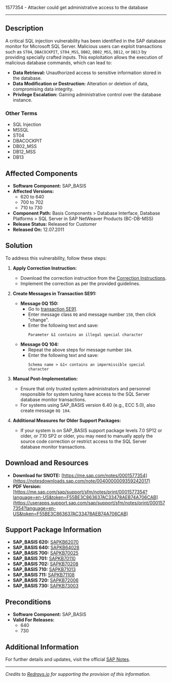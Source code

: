 1577354 - Attacker could get administrative access to the database

---

## Description

A critical SQL injection vulnerability has been identified in the SAP database monitor for Microsoft SQL Server. Malicious users can exploit transactions such as `ST04`, `DBACOCKPIT`, `ST04_MSS`, `DB02`, `DB02_MSS`, `DB12`, or `DB13` by providing specially crafted inputs. This exploitation allows the execution of malicious database commands, which can lead to:

- **Data Retrieval:** Unauthorized access to sensitive information stored in the database.
- **Data Modification or Destruction:** Alteration or deletion of data, compromising data integrity.
- **Privilege Escalation:** Gaining administrative control over the database instance.

### Other Terms
- SQL Injection
- MSSQL
- ST04
- DBACOCKPIT
- DB02_MSS
- DB12_MSS
- DB13

## Affected Components

- **Software Component:** SAP_BASIS
- **Affected Versions:**
  - 620 to 640
  - 700 to 702
  - 710 to 730
- **Component Path:** Basis Components > Database Interface, Database Platforms > SQL Server in SAP NetWeaver Products (BC-DB-MSS)
- **Release Status:** Released for Customer
- **Released On:** 12.07.2011

## Solution

To address this vulnerability, follow these steps:

1. **Apply Correction Instruction:**
   - Download the correction instruction from the [Correction Instructions](https://me.sap.com/corrins/0001577354/41).
   - Implement the correction as per the provided guidelines.

2. **Create Messages in Transaction SE91:**
   - **Message 0Q 150:**
     - Go to [transaction SE91](https://me.sap.com/se91).
     - Enter message class `0Q` and message number `150`, then click "change".
     - Enter the following text and save:
       ```
       Parameter &1 contains an illegal special character
       ```
   - **Message 0Q 104:**
     - Repeat the above steps for message number `104`.
     - Enter the following text and save:
       ```
       Schema name > &1< contains an impermissible special character
       ```

3. **Manual Post-Implementation:**
   - Ensure that only trusted system administrators and personnel responsible for system tuning have access to the SQL Server database monitor transactions.
   - For systems using SAP_BASIS version 6.40 (e.g., ECC 5.0), also create message `0Q 104`.

4. **Additional Measures for Older Support Packages:**
   - If your system is on SAP_BASIS support package levels 7.0 SP12 or older, or 7.10 SP2 or older, you may need to manually apply the source code correction or restrict access to the SQL Server database monitor transactions.

## Download and Resources

- **Download for SNOTE:** [https://me.sap.com/notes/0001577354](https://notesdownloads.sap.com/note/0040000009359242017)
- **PDF Version:** [https://me.sap.com/sap/support/sfm/notes/print/0001577354?language=en-US&token=F55BE3C863637AC33478AEB74A706CAB](https://userapps.support.sap.com/sap/support/sfm/notes/print/0001577354?language=en-US&token=F55BE3C863637AC33478AEB74A706CAB)

## Support Package Information

- **SAP_BASIS 620:** [SAPKB62070](https://me.sap.com/supportpackage/SAPKB62070)
- **SAP_BASIS 640:** [SAPKB64028](https://me.sap.com/supportpackage/SAPKB64028)
- **SAP_BASIS 700:** [SAPKB70025](https://me.sap.com/supportpackage/SAPKB70025)
- **SAP_BASIS 701:** [SAPKB70110](https://me.sap.com/supportpackage/SAPKB70110)
- **SAP_BASIS 702:** [SAPKB70208](https://me.sap.com/supportpackage/SAPKB70208)
- **SAP_BASIS 710:** [SAPKB71013](https://me.sap.com/supportpackage/SAPKB71013)
- **SAP_BASIS 711:** [SAPKB71108](https://me.sap.com/supportpackage/SAPKB71108)
- **SAP_BASIS 720:** [SAPKB72006](https://me.sap.com/supportpackage/SAPKB72006)
- **SAP_BASIS 730:** [SAPKB73003](https://me.sap.com/supportpackage/SAPKB73003)

## Preconditions

- **Software Component:** SAP_BASIS
- **Valid For Releases:**
  - 640
  - 730

## Additional Information

For further details and updates, visit the official [SAP Notes](https://me.sap.com/notes/0001577354).

---

*Credits to [Redrays.io](https://redrays.io) for supporting the provision of this information.*